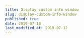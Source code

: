 ```yaml
---
title: Display custom info window
slug: display-custom-info-window
published: true
date: 2019-07-10
last_modified_at: 2019-07-12
---
```

